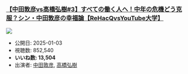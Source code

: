 ### [【中田敦彦vs高橋弘樹#3】すべての働く人へ！中年の危機どう克服？シン・中田敦彦の幸福論【ReHacQvsYouTube大学】](https://www.youtube.com/watch?v=bAgYLjP2LPc)
[![](https://img.youtube.com/vi/bAgYLjP2LPc/sddefault.jpg)](https://www.youtube.com/watch?v=bAgYLjP2LPc)
-   公開日: 2025-01-03
-   視聴数: 852,540
-   **いいね数: 13,504**
-   出演者: [中田敦彦](/rehacq_fan/people/中田敦彦 "wikilink"), [高橋弘樹](/rehacq_fan/people/高橋弘樹 "wikilink")
